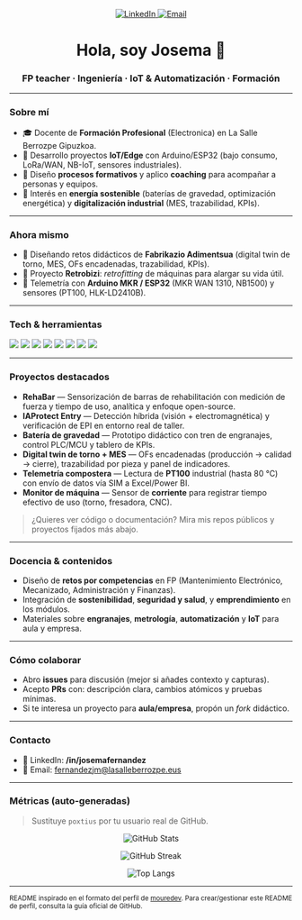 <!-- Banner / Hero -->
<p align="center">
  <a href="https://www.linkedin.com/in/josemafernandez/" target="_blank">
    <img src="https://img.shields.io/badge/LinkedIn-Josema%20Fern%C3%A1ndez-0A66C2?style=for-the-badge&logo=linkedin" alt="LinkedIn"/>
  </a>
  <a href="mailto:fernandezjm@lasalleberrozpe.eus" target="_blank">
    <img src="https://img.shields.io/badge/Email-Contacto-EA4335?style=for-the-badge&logo=gmail&logoColor=white" alt="Email"/>
  </a>
</p>

<h1 align="center">Hola, soy Josema 👋</h1>
<h3 align="center">FP teacher · Ingeniería · IoT & Automatización · Formación </h3>

---

### Sobre mí

- 🎓 Docente de **Formación Profesional** (Electronica) en La Salle Berrozpe Gipuzkoa.  
- 🔧 Desarrollo proyectos **IoT/Edge** con Arduino/ESP32 (bajo consumo, LoRa/WAN, NB-IoT, sensores industriales).  
- 🧠 Diseño **procesos formativos** y aplico **coaching** para acompañar a personas y equipos.  
- 🌱 Interés en **energía sostenible** (baterías de gravedad, optimización energética) y **digitalización industrial** (MES, trazabilidad, KPIs).  

---

### Ahora mismo

- 🏫 Diseñando retos didácticos de **Fabrikazio Adimentsua** (digital twin de torno, MES, OFs encadenadas, trazabilidad, KPIs).  
- 🧰 Proyecto **Retrobizi**: _retrofitting_ de máquinas para alargar su vida útil.  
- 📡 Telemetría con **Arduino MKR / ESP32** (MKR WAN 1310, NB1500) y sensores (PT100, HLK-LD2410B).

---

### Tech & herramientas

<p>
  <!-- Lenguajes -->
  <img src="https://img.shields.io/badge/Python-3776AB?logo=python&logoColor=white" />
  <img src="https://img.shields.io/badge/Arduino-00979D?logo=arduino&logoColor=white" />
  <img src="https://img.shields.io/badge/ESP32-000000?logo=espressif&logoColor=white" />
  <!-- HW/IoT -->
  <img src="https://img.shields.io/badge/LoRaWAN-1F2E3A?logo=thethingsnetwork&logoColor=white" />
  <img src="https://img.shields.io/badge/NB--IoT-6C3?logo=signal&logoColor=white" />
  <img src="https://img.shields.io/badge/I2C/SPI/UART-333?logo=protocols&logoColor=white" />
  <img src="https://img.shields.io/badge/Sensores-PT100%20%7C%20HDC1080%20%7C%20LD2410B-555" />
  <!-- Datos / MS 365 -->
  <img src="https://img.shields.io/badge/Power%20BI-FFC107?logo=powerbi&logoColor=black" />
</p>

---

### Proyectos destacados

- **RehaBar** — Sensorización de barras de rehabilitación con medición de fuerza y tiempo de uso, analítica y enfoque open-source.  
- **IAProtect Entry** — Detección híbrida (visión + electromagnética) y verificación de EPI en entorno real de taller.  
- **Batería de gravedad** — Prototipo didáctico con tren de engranajes, control PLC/MCU y tablero de KPIs.  
- **Digital twin de torno + MES** — OFs encadenadas (producción → calidad → cierre), trazabilidad por pieza y panel de indicadores.  
- **Telemetría compostera** — Lectura de **PT100** industrial (hasta 80 °C) con envío de datos vía SIM a Excel/Power BI.  
- **Monitor de máquina** — Sensor de **corriente** para registrar tiempo efectivo de uso (torno, fresadora, CNC).

> ¿Quieres ver código o documentación? Mira mis repos públicos y proyectos fijados más abajo.

---

### Docencia & contenidos

- Diseño de **retos por competencias** en FP (Mantenimiento Electrónico, Mecanizado, Administración y Finanzas).  
- Integración de **sostenibilidad**, **seguridad y salud**, y **emprendimiento** en los módulos.  
- Materiales sobre **engranajes**, **metrología**, **automatización** y **IoT** para aula y empresa.

---

### Cómo colaborar

- Abro **issues** para discusión (mejor si añades contexto y capturas).  
- Acepto **PRs** con: descripción clara, cambios atómicos y pruebas mínimas.  
- Si te interesa un proyecto para **aula/empresa**, propón un _fork_ didáctico.

---

### Contacto

- 💼 LinkedIn: **/in/josemafernandez**  
- 📧 Email: fernandezjm@lasalleberrozpe.eus  

---

### Métricas (auto-generadas)

> Sustituye `poxtius` por tu usuario real de GitHub.

<p align="center">
  <img src="https://github-readme-stats.vercel.app/api?username=poxtius&show_icons=true&hide_title=true" alt="GitHub Stats" />
</p>
<p align="center">
  <img src="https://github-readme-streak-stats.herokuapp.com/?user=poxtius" alt="GitHub Streak" />
</p>
<p align="center">
  <img src="https://github-readme-stats.vercel.app/api/top-langs/?username=poxtius&layout=compact" alt="Top Langs" />
</p>

---

<sub>README inspirado en el formato del perfil de <a href="https://github.com/mouredev">mouredev</a>. Para crear/gestionar este README de perfil, consulta la guía oficial de GitHub.</sub>
